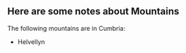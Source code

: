 Here are some notes about Mountains
------------------------

The following mountains are in Cumbria:

* Helvellyn
